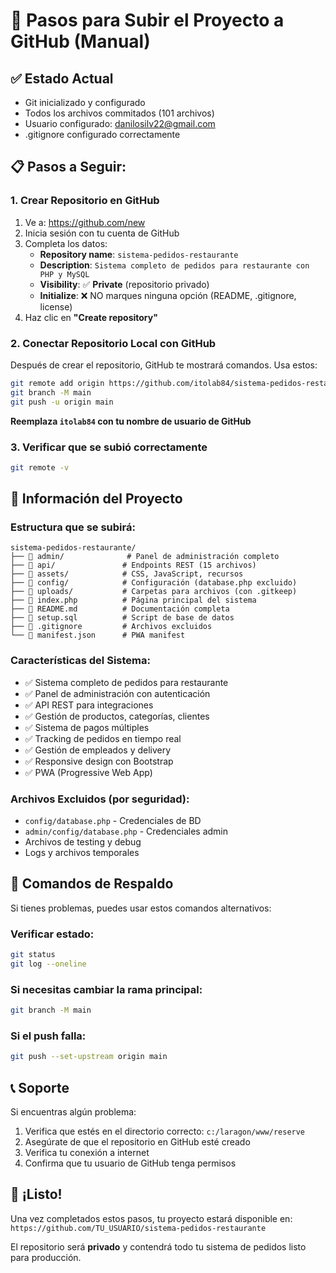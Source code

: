 # 🚀 Pasos para Subir el Proyecto a GitHub (Manual)

## ✅ Estado Actual
- Git inicializado y configurado
- Todos los archivos commitados (101 archivos)
- Usuario configurado: danilosilv22@gmail.com
- .gitignore configurado correctamente

## 📋 Pasos a Seguir:

### 1. Crear Repositorio en GitHub
1. Ve a: https://github.com/new
2. Inicia sesión con tu cuenta de GitHub
3. Completa los datos:
   - **Repository name**: `sistema-pedidos-restaurante`
   - **Description**: `Sistema completo de pedidos para restaurante con PHP y MySQL`
   - **Visibility**: ✅ **Private** (repositorio privado)
   - **Initialize**: ❌ NO marques ninguna opción (README, .gitignore, license)
4. Haz clic en **"Create repository"**

### 2. Conectar Repositorio Local con GitHub
Después de crear el repositorio, GitHub te mostrará comandos. Usa estos:

```bash
git remote add origin https://github.com/itolab84/sistema-pedidos-restaurante.git
git branch -M main
git push -u origin main
```

**Reemplaza `itolab84` con tu nombre de usuario de GitHub**

### 3. Verificar que se subió correctamente
```bash
git remote -v
```

## 🎯 Información del Proyecto

### Estructura que se subirá:
```
sistema-pedidos-restaurante/
├── 📁 admin/              # Panel de administración completo
├── 📁 api/               # Endpoints REST (15 archivos)
├── 📁 assets/            # CSS, JavaScript, recursos
├── 📁 config/            # Configuración (database.php excluido)
├── 📁 uploads/           # Carpetas para archivos (con .gitkeep)
├── 📄 index.php          # Página principal del sistema
├── 📄 README.md          # Documentación completa
├── 📄 setup.sql          # Script de base de datos
├── 📄 .gitignore         # Archivos excluidos
└── 📄 manifest.json      # PWA manifest
```

### Características del Sistema:
- ✅ Sistema completo de pedidos para restaurante
- ✅ Panel de administración con autenticación
- ✅ API REST para integraciones
- ✅ Gestión de productos, categorías, clientes
- ✅ Sistema de pagos múltiples
- ✅ Tracking de pedidos en tiempo real
- ✅ Gestión de empleados y delivery
- ✅ Responsive design con Bootstrap
- ✅ PWA (Progressive Web App)

### Archivos Excluidos (por seguridad):
- `config/database.php` - Credenciales de BD
- `admin/config/database.php` - Credenciales admin
- Archivos de testing y debug
- Logs y archivos temporales

## 🔧 Comandos de Respaldo

Si tienes problemas, puedes usar estos comandos alternativos:

### Verificar estado:
```bash
git status
git log --oneline
```

### Si necesitas cambiar la rama principal:
```bash
git branch -M main
```

### Si el push falla:
```bash
git push --set-upstream origin main
```

## 📞 Soporte

Si encuentras algún problema:
1. Verifica que estés en el directorio correcto: `c:/laragon/www/reserve`
2. Asegúrate de que el repositorio en GitHub esté creado
3. Verifica tu conexión a internet
4. Confirma que tu usuario de GitHub tenga permisos

## 🎉 ¡Listo!

Una vez completados estos pasos, tu proyecto estará disponible en:
`https://github.com/TU_USUARIO/sistema-pedidos-restaurante`

El repositorio será **privado** y contendrá todo tu sistema de pedidos listo para producción.
